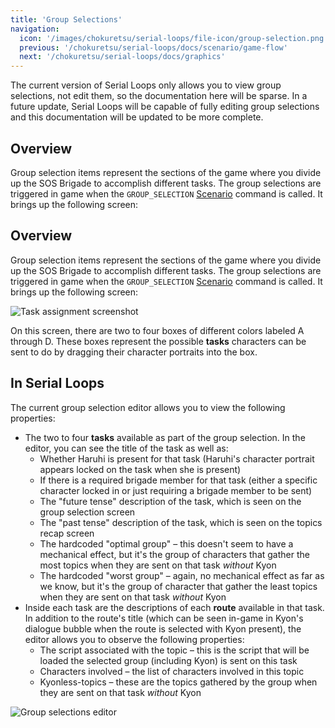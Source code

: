 ```yaml
---
title: 'Group Selections'
navigation:
  icon: '/images/chokuretsu/serial-loops/file-icon/group-selection.png'
  previous: '/chokuretsu/serial-loops/docs/scenario/game-flow'
  next: '/chokuretsu/serial-loops/docs/graphics'
---
```


The current version of Serial Loops only allows you to view group selections,
not edit them, so the documentation here will be sparse. In a future update,
Serial Loops will be capable of fully editing group selections and this
documentation will be updated to be more complete.

## Overview
Group selection items represent the sections of the game where you divide up the SOS Brigade to accomplish different tasks. The group selections are
triggered in game when the `GROUP_SELECTION` [Scenario](./game-flow) command is called. It brings up the following screen:

## Overview
Group selection items represent the sections of the game where you divide up the
SOS Brigade to accomplish different tasks. The group selections are triggered in
game when the `GROUP_SELECTION` [Scenario](./game-flow) command is called. It
brings up the following screen:

![Task assignment
screenshot](/images/chokuretsu/screenshots/task-assignment.png)

On this screen, there are two to four boxes of different colors labeled A
through D. These boxes represent the possible **tasks** characters can be sent
to do by dragging their character portraits into the box.

## In Serial Loops
The current group selection editor allows you to view the following properties:

* The two to four **tasks** available as part of the group selection. In the editor, you can see the title of the task as well as:
  - Whether Haruhi is present for that task (Haruhi's character portrait appears locked on the task when she is present)
  - If there is a required brigade member for that task (either a specific character locked in or just requiring a brigade member to be sent)
  - The "future tense" description of the task, which is seen on the group selection screen
  - The "past tense" description of the task, which is seen on the topics recap screen
  - The hardcoded "optimal group" &ndash; this doesn't seem to have a mechanical effect, but it's the group of characters that gather the most topics
    when they are sent on that task _without_ Kyon
  - The hardcoded "worst group" &ndash; again, no mechanical effect as far as we know, but it's the group of character that gather the least topics
    when they are sent on that task _without_ Kyon
* Inside each task are the descriptions of each **route** available in that task. In addition to the route's title (which can be seen in-game in Kyon's   
  dialogue bubble when the route is selected with Kyon present), the editor allows you to observe the following properties:
  - The script associated with the topic &ndash; this is the script that will be loaded the selected group (including Kyon) is sent on this task
  - Characters involved &ndash; the list of characters involved in this topic
  - Kyonless-topics &ndash; these are the topics gathered by the group when they are sent on that task _without_ Kyon

![Group selections editor](/images/chokuretsu/serial-loops/group-selections-editor.png)